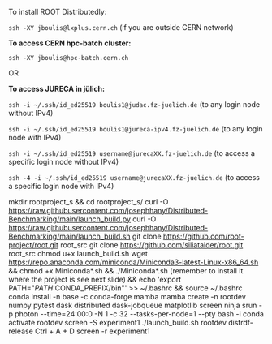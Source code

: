 
To install ROOT Distributedly:

```ssh -XY jboulis@lxplus.cern.ch``` (if you are outside CERN network)

**To access CERN hpc-batch cluster:**

```ssh -XY jboulis@hpc-batch.cern.ch```

OR

**To access JURECA in jülich:**

```ssh -i ~/.ssh/id_ed25519 boulis1@judac.fz-juelich.de``` (to any login node without IPv4)

```ssh -i ~/.ssh/id_ed25519 boulis1@jureca-ipv4.fz-juelich.de``` (to any login node with IPv4)

```ssh -i ~/.ssh/id_ed25519 username@jurecaXX.fz-juelich.de``` (to access a specific login node without IPv4)

```ssh -4 -i ~/.ssh/id_ed25519 username@jurecaXX.fz-juelich.de``` (to access a specific login node with IPv4)

mkdir rootproject_s && cd rootproject_s/
curl -O https://raw.githubusercontent.com/josephhany/Distributed-Benchmarking/main/launch_build.py
curl -O https://raw.githubusercontent.com/josephhany/Distributed-Benchmarking/main/launch_build.sh
git clone https://github.com/root-project/root.git root_src
git clone https://github.com/siliataider/root.git root_src
chmod u+x launch_build.sh
wget https://repo.anaconda.com/miniconda/Miniconda3-latest-Linux-x86_64.sh && chmod +x Miniconda*.sh && ./Miniconda*.sh (remember to install it where the project is see next slide) && echo 'export PATH="$PATH:$CONDA_PREFIX/bin"' >> ~/.bashrc && source ~/.bashrc
conda install -n base -c conda-forge mamba
mamba create -n rootdev numpy pytest dask distributed dask-jobqueue matplotlib screen ninja
srun -p photon --time=24:00:0 -N 1 -c 32 --tasks-per-node=1 --pty bash -i
conda activate rootdev
screen -S experiment1
./launch_build.sh rootdev distrdf-release
Ctrl + A + D
screen -r experiment1
```
